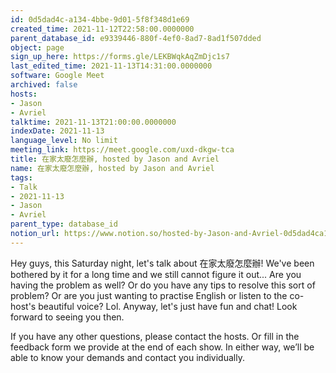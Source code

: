 ```yaml
---
id: 0d5dad4c-a134-4bbe-9d01-5f8f348d1e69
created_time: 2021-11-12T22:58:00.0000000
parent_database_id: e9339446-880f-4ef0-8ad7-8ad1f507dded
object: page
sign_up_here: https://forms.gle/LEKBWqkAqZmDjc1s7
last_edited_time: 2021-11-13T14:31:00.0000000
software: Google Meet
archived: false
hosts:
- Jason
- Avriel
talktime: 2021-11-13T21:00:00.0000000
indexDate: 2021-11-13
language_level: No limit
meeting_link: https://meet.google.com/uxd-dkgw-tca
title: 在家太廢怎麼辦, hosted by Jason and Avriel
name: 在家太廢怎麼辦, hosted by Jason and Avriel
tags:
- Talk
- 2021-11-13
- Jason
- Avriel
parent_type: database_id
notion_url: https://www.notion.so/hosted-by-Jason-and-Avriel-0d5dad4ca1344bbe9d015f8f348d1e69
---
```





Hey guys, this Saturday night, let's talk about 在家太廢怎麼辦! We've been bothered by it for a long time and we still cannot figure it out... Are you having the problem as well? Or do you have any tips to resolve this sort of problem? Or are you just wanting to practise English or listen to the co-host's beautiful voice? Lol. Anyway, let's just have fun and chat! Look forward to seeing you then. 

If you have any other questions, please contact the hosts. Or fill in the feedback form we provide at the end of each show. In either way, we’ll be able to know your demands and contact you individually.







